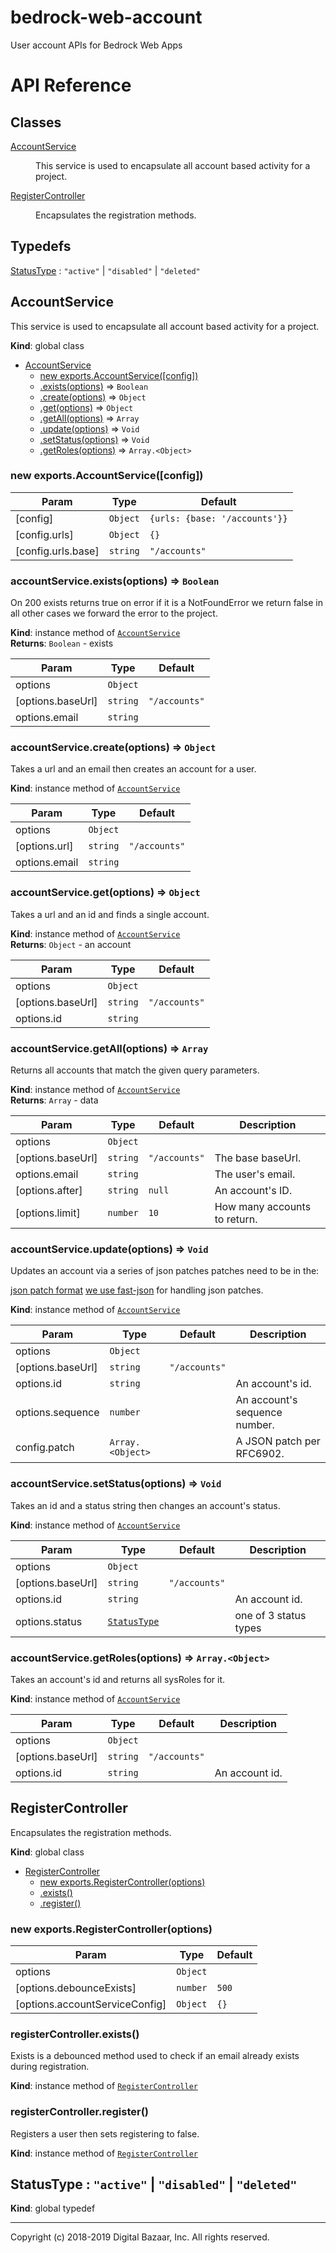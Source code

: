 # bedrock-web-account
User account APIs for Bedrock Web Apps

# API Reference
## Classes

<dl>
<dt><a href="#AccountService">AccountService</a></dt>
<dd><p>This service is used to encapsulate all account
based activity for a project.</p>
</dd>
<dt><a href="#RegisterController">RegisterController</a></dt>
<dd><p>Encapsulates the registration methods.</p>
</dd>
</dl>

## Typedefs

<dl>
<dt><a href="#StatusType">StatusType</a> : <code>&quot;active&quot;</code> | <code>&quot;disabled&quot;</code> | <code>&quot;deleted&quot;</code></dt>
<dd></dd>
</dl>

<a name="AccountService"></a>

## AccountService
This service is used to encapsulate all account
based activity for a project.

**Kind**: global class  

* [AccountService](#AccountService)
    * [new exports.AccountService([config])](#new_AccountService_new)
    * [.exists(options)](#AccountService+exists) ⇒ <code>Boolean</code>
    * [.create(options)](#AccountService+create) ⇒ <code>Object</code>
    * [.get(options)](#AccountService+get) ⇒ <code>Object</code>
    * [.getAll(options)](#AccountService+getAll) ⇒ <code>Array</code>
    * [.update(options)](#AccountService+update) ⇒ <code>Void</code>
    * [.setStatus(options)](#AccountService+setStatus) ⇒ <code>Void</code>
    * [.getRoles(options)](#AccountService+getRoles) ⇒ <code>Array.&lt;Object&gt;</code>

<a name="new_AccountService_new"></a>

### new exports.AccountService([config])

| Param | Type | Default |
| --- | --- | --- |
| [config] | <code>Object</code> | <code>{urls: {base: &#x27;/accounts&#x27;}}</code> | 
| [config.urls] | <code>Object</code> | <code>{}</code> | 
| [config.urls.base] | <code>string</code> | <code>&quot;/accounts&quot;</code> | 

<a name="AccountService+exists"></a>

### accountService.exists(options) ⇒ <code>Boolean</code>
On 200 exists returns true
on error if it is a NotFoundError we return false
in all other cases we forward the error to the project.

**Kind**: instance method of [<code>AccountService</code>](#AccountService)  
**Returns**: <code>Boolean</code> - exists  

| Param | Type | Default |
| --- | --- | --- |
| options | <code>Object</code> |  | 
| [options.baseUrl] | <code>string</code> | <code>&quot;/accounts&quot;</code> | 
| options.email | <code>string</code> |  | 

<a name="AccountService+create"></a>

### accountService.create(options) ⇒ <code>Object</code>
Takes a url and an email then creates an account for a user.

**Kind**: instance method of [<code>AccountService</code>](#AccountService)  

| Param | Type | Default |
| --- | --- | --- |
| options | <code>Object</code> |  | 
| [options.url] | <code>string</code> | <code>&quot;/accounts&quot;</code> | 
| options.email | <code>string</code> |  | 

<a name="AccountService+get"></a>

### accountService.get(options) ⇒ <code>Object</code>
Takes a url and an id and finds a single account.

**Kind**: instance method of [<code>AccountService</code>](#AccountService)  
**Returns**: <code>Object</code> - an account  

| Param | Type | Default |
| --- | --- | --- |
| options | <code>Object</code> |  | 
| [options.baseUrl] | <code>string</code> | <code>&quot;/accounts&quot;</code> | 
| options.id | <code>string</code> |  | 

<a name="AccountService+getAll"></a>

### accountService.getAll(options) ⇒ <code>Array</code>
Returns all accounts that match the given query parameters.

**Kind**: instance method of [<code>AccountService</code>](#AccountService)  
**Returns**: <code>Array</code> - data  

| Param | Type | Default | Description |
| --- | --- | --- | --- |
| options | <code>Object</code> |  |  |
| [options.baseUrl] | <code>string</code> | <code>&quot;/accounts&quot;</code> | The base baseUrl. |
| options.email | <code>string</code> |  | The user's email. |
| [options.after] | <code>string</code> | <code>null</code> | An account's ID. |
| [options.limit] | <code>number</code> | <code>10</code> | How many accounts to return. |

<a name="AccountService+update"></a>

### accountService.update(options) ⇒ <code>Void</code>
Updates an account via a series of json patches
patches need to be in the:

[json patch format](https://tools.ietf.org/html/rfc6902)
[we use fast-json](https://www.npmjs.com/package/fast-json-patch)
for handling json patches.

**Kind**: instance method of [<code>AccountService</code>](#AccountService)  

| Param | Type | Default | Description |
| --- | --- | --- | --- |
| options | <code>Object</code> |  |  |
| [options.baseUrl] | <code>string</code> | <code>&quot;/accounts&quot;</code> |  |
| options.id | <code>string</code> |  | An account's id. |
| options.sequence | <code>number</code> |  | An account's sequence number. |
| config.patch | <code>Array.&lt;Object&gt;</code> |  | A JSON patch per RFC6902. |

<a name="AccountService+setStatus"></a>

### accountService.setStatus(options) ⇒ <code>Void</code>
Takes an id and a status string then changes an account's status.

**Kind**: instance method of [<code>AccountService</code>](#AccountService)  

| Param | Type | Default | Description |
| --- | --- | --- | --- |
| options | <code>Object</code> |  |  |
| [options.baseUrl] | <code>string</code> | <code>&quot;/accounts&quot;</code> |  |
| options.id | <code>string</code> |  | An account id. |
| options.status | [<code>StatusType</code>](#StatusType) |  | one of 3 status types |

<a name="AccountService+getRoles"></a>

### accountService.getRoles(options) ⇒ <code>Array.&lt;Object&gt;</code>
Takes an account's id and returns all sysRoles for it.

**Kind**: instance method of [<code>AccountService</code>](#AccountService)  

| Param | Type | Default | Description |
| --- | --- | --- | --- |
| options | <code>Object</code> |  |  |
| [options.baseUrl] | <code>string</code> | <code>&quot;/accounts&quot;</code> |  |
| options.id | <code>string</code> |  | An account id. |

<a name="RegisterController"></a>

## RegisterController
Encapsulates the registration methods.

**Kind**: global class  

* [RegisterController](#RegisterController)
    * [new exports.RegisterController(options)](#new_RegisterController_new)
    * [.exists()](#RegisterController+exists)
    * [.register()](#RegisterController+register)

<a name="new_RegisterController_new"></a>

### new exports.RegisterController(options)

| Param | Type | Default |
| --- | --- | --- |
| options | <code>Object</code> |  | 
| [options.debounceExists] | <code>number</code> | <code>500</code> | 
| [options.accountServiceConfig] | <code>Object</code> | <code>{}</code> | 

<a name="RegisterController+exists"></a>

### registerController.exists()
Exists is a debounced method used to check if an email already exists
during registration.

**Kind**: instance method of [<code>RegisterController</code>](#RegisterController)  
<a name="RegisterController+register"></a>

### registerController.register()
Registers a user then sets registering to false.

**Kind**: instance method of [<code>RegisterController</code>](#RegisterController)  
<a name="StatusType"></a>

## StatusType : <code>&quot;active&quot;</code> \| <code>&quot;disabled&quot;</code> \| <code>&quot;deleted&quot;</code>
**Kind**: global typedef  


---
Copyright (c) 2018-2019 Digital Bazaar, Inc. All rights reserved.

